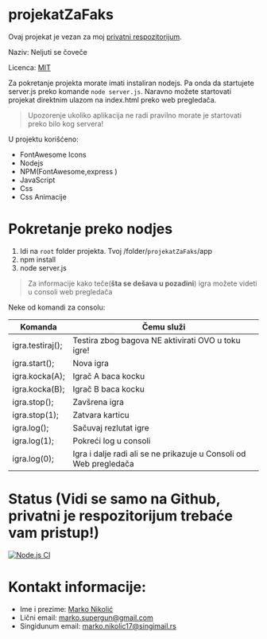 # projekatZaFaks

Ovaj projekat je vezan za moj [privatni respozitorijum](https://github.com/Marko9827/projekatZaFaks).

Naziv: Neljuti se čoveče

Licenca: [MIT](https://github.com/Marko9827/projekatZaFaks/blob/main/LICENSE)

Za pokretanje projekta morate imati instaliran nodejs. Pa onda da startujete server.js preko komande ``` node server.js ```. Naravno možete startovati projekat direktnim ulazom na index.html preko web pregledača. 

> Upozorenje ukoliko aplikacija ne radi pravilno morate je startovati preko bilo kog servera!

U projektu korišćeno:

- FontAwesome Icons
- Nodejs
- NPM(FontAwesome,express )
- JavaScript
- Css
- Css Animacije

# Pokretanje preko nodjes
 1. Idi na ```root``` folder projekta. Tvoj /folder/```projekatZaFaks```/app
 2. npm install
 3. node server.js

> Za informacije kako teče(**šta se dešava u pozadini**) igra možete videti u consoli web pregledača

Neke od komandi za consolu: 

| Komanda           | Čemu služi                                                        |
| ------------------| ------------------------------------------------------------------|
| igra.testiraj();  | Testira zbog bagova NE aktivirati OVO u toku igre!                |
| igra.start();     |   Nova igra                                                       |
| igra.kocka(A);    |  Igrač A baca kocku                                               |
| igra.kocka(B);    |  Igrač B baca kocku                                               |
| igra.stop();      | Zavšrena igra                                                     |
| igra.stop(1);     |  Zatvara karticu                                                  |
| igra.log();       |  Sačuvaj rezlutat igre                                            |
| igra.log(1);      |  Pokreći log u consoli                                            |
| igra.log(0);      | Igra i dalje radi ali se ne prikazuje u Consoli od Web pregledača |

# Status (Vidi se samo na Github, privatni je respozitorijum trebaće vam pristup!)

[![Node.js CI](https://github.com/Marko9827/projekatZaFaks/actions/workflows/node.js.yml/badge.svg)](https://github.com/Marko9827/projekatZaFaks/actions/workflows/node.js.yml)

# Kontakt informacije:

- Ime i prezime: [Marko Nikolić](https://github.com/Marko9827/)
- Lični email: [marko.supergun@gmail.com](marko.supergun@gmail.com)
- Singidunum email: [marko.nikolic17@singimail.rs](marko.nikolic17@singimail.rs)
